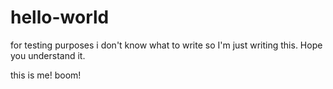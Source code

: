 # hello-world
for testing purposes
 i don't know what to write so I'm just writing this. Hope you understand it.

this is me! boom!
